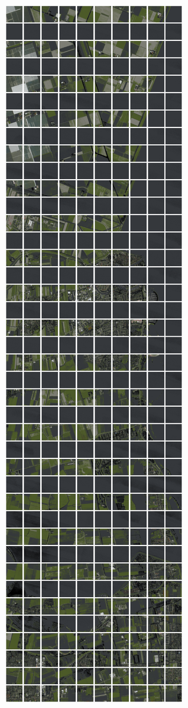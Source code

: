 <html>
<div>
<img src="https://github.com/HakkaTjakka/NL_TILE_MAP/blob/main/18/624/-1062/r.6240.-10620.png" height="44" width="44">
<img src="https://github.com/HakkaTjakka/NL_TILE_MAP/blob/main/18/624/-1062/r.6241.-10620.png" height="44" width="44">
<img src="https://github.com/HakkaTjakka/NL_TILE_MAP/blob/main/18/624/-1062/r.6242.-10620.png" height="44" width="44">
<img src="https://github.com/HakkaTjakka/NL_TILE_MAP/blob/main/18/624/-1062/r.6243.-10620.png" height="44" width="44">
<img src="https://github.com/HakkaTjakka/NL_TILE_MAP/blob/main/18/624/-1062/r.6244.-10620.png" height="44" width="44">
<img src="https://github.com/HakkaTjakka/NL_TILE_MAP/blob/main/18/624/-1062/r.6245.-10620.png" height="44" width="44">
<img src="https://github.com/HakkaTjakka/NL_TILE_MAP/blob/main/18/624/-1062/r.6246.-10620.png" height="44" width="44">
<img src="https://github.com/HakkaTjakka/NL_TILE_MAP/blob/main/18/624/-1062/r.6247.-10620.png" height="44" width="44">
<img src="https://github.com/HakkaTjakka/NL_TILE_MAP/blob/main/18/624/-1062/r.6248.-10620.png" height="44" width="44">
<img src="https://github.com/HakkaTjakka/NL_TILE_MAP/blob/main/18/624/-1062/r.6249.-10620.png" height="44" width="44">
<img src="https://github.com/HakkaTjakka/NL_TILE_MAP/blob/main/18/625/-1062/r.6250.-10620.png" height="44" width="44">
<img src="https://github.com/HakkaTjakka/NL_TILE_MAP/blob/main/18/625/-1062/r.6251.-10620.png" height="44" width="44">
<img src="https://github.com/HakkaTjakka/NL_TILE_MAP/blob/main/18/625/-1062/r.6252.-10620.png" height="44" width="44">
<img src="https://github.com/HakkaTjakka/NL_TILE_MAP/blob/main/18/625/-1062/r.6253.-10620.png" height="44" width="44">
<img src="https://github.com/HakkaTjakka/NL_TILE_MAP/blob/main/18/625/-1062/r.6254.-10620.png" height="44" width="44">
<img src="https://github.com/HakkaTjakka/NL_TILE_MAP/blob/main/18/625/-1062/r.6255.-10620.png" height="44" width="44">
<img src="https://github.com/HakkaTjakka/NL_TILE_MAP/blob/main/18/625/-1062/r.6256.-10620.png" height="44" width="44">
<img src="https://github.com/HakkaTjakka/NL_TILE_MAP/blob/main/18/625/-1062/r.6257.-10620.png" height="44" width="44">
<img src="https://github.com/HakkaTjakka/NL_TILE_MAP/blob/main/18/625/-1062/r.6258.-10620.png" height="44" width="44">
<img src="https://github.com/HakkaTjakka/NL_TILE_MAP/blob/main/18/625/-1062/r.6259.-10620.png" height="44" width="44">
<br>
<img src="https://github.com/HakkaTjakka/NL_TILE_MAP/blob/main/18/624/-1062/r.6240.-10619.png" height="44" width="44">
<img src="https://github.com/HakkaTjakka/NL_TILE_MAP/blob/main/18/624/-1062/r.6241.-10619.png" height="44" width="44">
<img src="https://github.com/HakkaTjakka/NL_TILE_MAP/blob/main/18/624/-1062/r.6242.-10619.png" height="44" width="44">
<img src="https://github.com/HakkaTjakka/NL_TILE_MAP/blob/main/18/624/-1062/r.6243.-10619.png" height="44" width="44">
<img src="https://github.com/HakkaTjakka/NL_TILE_MAP/blob/main/18/624/-1062/r.6244.-10619.png" height="44" width="44">
<img src="https://github.com/HakkaTjakka/NL_TILE_MAP/blob/main/18/624/-1062/r.6245.-10619.png" height="44" width="44">
<img src="https://github.com/HakkaTjakka/NL_TILE_MAP/blob/main/18/624/-1062/r.6246.-10619.png" height="44" width="44">
<img src="https://github.com/HakkaTjakka/NL_TILE_MAP/blob/main/18/624/-1062/r.6247.-10619.png" height="44" width="44">
<img src="https://github.com/HakkaTjakka/NL_TILE_MAP/blob/main/18/624/-1062/r.6248.-10619.png" height="44" width="44">
<img src="https://github.com/HakkaTjakka/NL_TILE_MAP/blob/main/18/624/-1062/r.6249.-10619.png" height="44" width="44">
<img src="https://github.com/HakkaTjakka/NL_TILE_MAP/blob/main/18/625/-1062/r.6250.-10619.png" height="44" width="44">
<img src="https://github.com/HakkaTjakka/NL_TILE_MAP/blob/main/18/625/-1062/r.6251.-10619.png" height="44" width="44">
<img src="https://github.com/HakkaTjakka/NL_TILE_MAP/blob/main/18/625/-1062/r.6252.-10619.png" height="44" width="44">
<img src="https://github.com/HakkaTjakka/NL_TILE_MAP/blob/main/18/625/-1062/r.6253.-10619.png" height="44" width="44">
<img src="https://github.com/HakkaTjakka/NL_TILE_MAP/blob/main/18/625/-1062/r.6254.-10619.png" height="44" width="44">
<img src="https://github.com/HakkaTjakka/NL_TILE_MAP/blob/main/18/625/-1062/r.6255.-10619.png" height="44" width="44">
<img src="https://github.com/HakkaTjakka/NL_TILE_MAP/blob/main/18/625/-1062/r.6256.-10619.png" height="44" width="44">
<img src="https://github.com/HakkaTjakka/NL_TILE_MAP/blob/main/18/625/-1062/r.6257.-10619.png" height="44" width="44">
<img src="https://github.com/HakkaTjakka/NL_TILE_MAP/blob/main/18/625/-1062/r.6258.-10619.png" height="44" width="44">
<img src="https://github.com/HakkaTjakka/NL_TILE_MAP/blob/main/18/625/-1062/r.6259.-10619.png" height="44" width="44">
<br>
<img src="https://github.com/HakkaTjakka/NL_TILE_MAP/blob/main/18/624/-1062/r.6240.-10618.png" height="44" width="44">
<img src="https://github.com/HakkaTjakka/NL_TILE_MAP/blob/main/18/624/-1062/r.6241.-10618.png" height="44" width="44">
<img src="https://github.com/HakkaTjakka/NL_TILE_MAP/blob/main/18/624/-1062/r.6242.-10618.png" height="44" width="44">
<img src="https://github.com/HakkaTjakka/NL_TILE_MAP/blob/main/18/624/-1062/r.6243.-10618.png" height="44" width="44">
<img src="https://github.com/HakkaTjakka/NL_TILE_MAP/blob/main/18/624/-1062/r.6244.-10618.png" height="44" width="44">
<img src="https://github.com/HakkaTjakka/NL_TILE_MAP/blob/main/18/624/-1062/r.6245.-10618.png" height="44" width="44">
<img src="https://github.com/HakkaTjakka/NL_TILE_MAP/blob/main/18/624/-1062/r.6246.-10618.png" height="44" width="44">
<img src="https://github.com/HakkaTjakka/NL_TILE_MAP/blob/main/18/624/-1062/r.6247.-10618.png" height="44" width="44">
<img src="https://github.com/HakkaTjakka/NL_TILE_MAP/blob/main/18/624/-1062/r.6248.-10618.png" height="44" width="44">
<img src="https://github.com/HakkaTjakka/NL_TILE_MAP/blob/main/18/624/-1062/r.6249.-10618.png" height="44" width="44">
<img src="https://github.com/HakkaTjakka/NL_TILE_MAP/blob/main/18/625/-1062/r.6250.-10618.png" height="44" width="44">
<img src="https://github.com/HakkaTjakka/NL_TILE_MAP/blob/main/18/625/-1062/r.6251.-10618.png" height="44" width="44">
<img src="https://github.com/HakkaTjakka/NL_TILE_MAP/blob/main/18/625/-1062/r.6252.-10618.png" height="44" width="44">
<img src="https://github.com/HakkaTjakka/NL_TILE_MAP/blob/main/18/625/-1062/r.6253.-10618.png" height="44" width="44">
<img src="https://github.com/HakkaTjakka/NL_TILE_MAP/blob/main/18/625/-1062/r.6254.-10618.png" height="44" width="44">
<img src="https://github.com/HakkaTjakka/NL_TILE_MAP/blob/main/18/625/-1062/r.6255.-10618.png" height="44" width="44">
<img src="https://github.com/HakkaTjakka/NL_TILE_MAP/blob/main/18/625/-1062/r.6256.-10618.png" height="44" width="44">
<img src="https://github.com/HakkaTjakka/NL_TILE_MAP/blob/main/18/625/-1062/r.6257.-10618.png" height="44" width="44">
<img src="https://github.com/HakkaTjakka/NL_TILE_MAP/blob/main/18/625/-1062/r.6258.-10618.png" height="44" width="44">
<img src="https://github.com/HakkaTjakka/NL_TILE_MAP/blob/main/18/625/-1062/r.6259.-10618.png" height="44" width="44">
<br>
<img src="https://github.com/HakkaTjakka/NL_TILE_MAP/blob/main/18/624/-1062/r.6240.-10617.png" height="44" width="44">
<img src="https://github.com/HakkaTjakka/NL_TILE_MAP/blob/main/18/624/-1062/r.6241.-10617.png" height="44" width="44">
<img src="https://github.com/HakkaTjakka/NL_TILE_MAP/blob/main/18/624/-1062/r.6242.-10617.png" height="44" width="44">
<img src="https://github.com/HakkaTjakka/NL_TILE_MAP/blob/main/18/624/-1062/r.6243.-10617.png" height="44" width="44">
<img src="https://github.com/HakkaTjakka/NL_TILE_MAP/blob/main/18/624/-1062/r.6244.-10617.png" height="44" width="44">
<img src="https://github.com/HakkaTjakka/NL_TILE_MAP/blob/main/18/624/-1062/r.6245.-10617.png" height="44" width="44">
<img src="https://github.com/HakkaTjakka/NL_TILE_MAP/blob/main/18/624/-1062/r.6246.-10617.png" height="44" width="44">
<img src="https://github.com/HakkaTjakka/NL_TILE_MAP/blob/main/18/624/-1062/r.6247.-10617.png" height="44" width="44">
<img src="https://github.com/HakkaTjakka/NL_TILE_MAP/blob/main/18/624/-1062/r.6248.-10617.png" height="44" width="44">
<img src="https://github.com/HakkaTjakka/NL_TILE_MAP/blob/main/18/624/-1062/r.6249.-10617.png" height="44" width="44">
<img src="https://github.com/HakkaTjakka/NL_TILE_MAP/blob/main/18/625/-1062/r.6250.-10617.png" height="44" width="44">
<img src="https://github.com/HakkaTjakka/NL_TILE_MAP/blob/main/18/625/-1062/r.6251.-10617.png" height="44" width="44">
<img src="https://github.com/HakkaTjakka/NL_TILE_MAP/blob/main/18/625/-1062/r.6252.-10617.png" height="44" width="44">
<img src="https://github.com/HakkaTjakka/NL_TILE_MAP/blob/main/18/625/-1062/r.6253.-10617.png" height="44" width="44">
<img src="https://github.com/HakkaTjakka/NL_TILE_MAP/blob/main/18/625/-1062/r.6254.-10617.png" height="44" width="44">
<img src="https://github.com/HakkaTjakka/NL_TILE_MAP/blob/main/18/625/-1062/r.6255.-10617.png" height="44" width="44">
<img src="https://github.com/HakkaTjakka/NL_TILE_MAP/blob/main/18/625/-1062/r.6256.-10617.png" height="44" width="44">
<img src="https://github.com/HakkaTjakka/NL_TILE_MAP/blob/main/18/625/-1062/r.6257.-10617.png" height="44" width="44">
<img src="https://github.com/HakkaTjakka/NL_TILE_MAP/blob/main/18/625/-1062/r.6258.-10617.png" height="44" width="44">
<img src="https://github.com/HakkaTjakka/NL_TILE_MAP/blob/main/18/625/-1062/r.6259.-10617.png" height="44" width="44">
<br>
<img src="https://github.com/HakkaTjakka/NL_TILE_MAP/blob/main/18/624/-1062/r.6240.-10616.png" height="44" width="44">
<img src="https://github.com/HakkaTjakka/NL_TILE_MAP/blob/main/18/624/-1062/r.6241.-10616.png" height="44" width="44">
<img src="https://github.com/HakkaTjakka/NL_TILE_MAP/blob/main/18/624/-1062/r.6242.-10616.png" height="44" width="44">
<img src="https://github.com/HakkaTjakka/NL_TILE_MAP/blob/main/18/624/-1062/r.6243.-10616.png" height="44" width="44">
<img src="https://github.com/HakkaTjakka/NL_TILE_MAP/blob/main/18/624/-1062/r.6244.-10616.png" height="44" width="44">
<img src="https://github.com/HakkaTjakka/NL_TILE_MAP/blob/main/18/624/-1062/r.6245.-10616.png" height="44" width="44">
<img src="https://github.com/HakkaTjakka/NL_TILE_MAP/blob/main/18/624/-1062/r.6246.-10616.png" height="44" width="44">
<img src="https://github.com/HakkaTjakka/NL_TILE_MAP/blob/main/18/624/-1062/r.6247.-10616.png" height="44" width="44">
<img src="https://github.com/HakkaTjakka/NL_TILE_MAP/blob/main/18/624/-1062/r.6248.-10616.png" height="44" width="44">
<img src="https://github.com/HakkaTjakka/NL_TILE_MAP/blob/main/18/624/-1062/r.6249.-10616.png" height="44" width="44">
<img src="https://github.com/HakkaTjakka/NL_TILE_MAP/blob/main/18/625/-1062/r.6250.-10616.png" height="44" width="44">
<img src="https://github.com/HakkaTjakka/NL_TILE_MAP/blob/main/18/625/-1062/r.6251.-10616.png" height="44" width="44">
<img src="https://github.com/HakkaTjakka/NL_TILE_MAP/blob/main/18/625/-1062/r.6252.-10616.png" height="44" width="44">
<img src="https://github.com/HakkaTjakka/NL_TILE_MAP/blob/main/18/625/-1062/r.6253.-10616.png" height="44" width="44">
<img src="https://github.com/HakkaTjakka/NL_TILE_MAP/blob/main/18/625/-1062/r.6254.-10616.png" height="44" width="44">
<img src="https://github.com/HakkaTjakka/NL_TILE_MAP/blob/main/18/625/-1062/r.6255.-10616.png" height="44" width="44">
<img src="https://github.com/HakkaTjakka/NL_TILE_MAP/blob/main/18/625/-1062/r.6256.-10616.png" height="44" width="44">
<img src="https://github.com/HakkaTjakka/NL_TILE_MAP/blob/main/18/625/-1062/r.6257.-10616.png" height="44" width="44">
<img src="https://github.com/HakkaTjakka/NL_TILE_MAP/blob/main/18/625/-1062/r.6258.-10616.png" height="44" width="44">
<img src="https://github.com/HakkaTjakka/NL_TILE_MAP/blob/main/18/625/-1062/r.6259.-10616.png" height="44" width="44">
<br>
<img src="https://github.com/HakkaTjakka/NL_TILE_MAP/blob/main/18/624/-1062/r.6240.-10615.png" height="44" width="44">
<img src="https://github.com/HakkaTjakka/NL_TILE_MAP/blob/main/18/624/-1062/r.6241.-10615.png" height="44" width="44">
<img src="https://github.com/HakkaTjakka/NL_TILE_MAP/blob/main/18/624/-1062/r.6242.-10615.png" height="44" width="44">
<img src="https://github.com/HakkaTjakka/NL_TILE_MAP/blob/main/18/624/-1062/r.6243.-10615.png" height="44" width="44">
<img src="https://github.com/HakkaTjakka/NL_TILE_MAP/blob/main/18/624/-1062/r.6244.-10615.png" height="44" width="44">
<img src="https://github.com/HakkaTjakka/NL_TILE_MAP/blob/main/18/624/-1062/r.6245.-10615.png" height="44" width="44">
<img src="https://github.com/HakkaTjakka/NL_TILE_MAP/blob/main/18/624/-1062/r.6246.-10615.png" height="44" width="44">
<img src="https://github.com/HakkaTjakka/NL_TILE_MAP/blob/main/18/624/-1062/r.6247.-10615.png" height="44" width="44">
<img src="https://github.com/HakkaTjakka/NL_TILE_MAP/blob/main/18/624/-1062/r.6248.-10615.png" height="44" width="44">
<img src="https://github.com/HakkaTjakka/NL_TILE_MAP/blob/main/18/624/-1062/r.6249.-10615.png" height="44" width="44">
<img src="https://github.com/HakkaTjakka/NL_TILE_MAP/blob/main/18/625/-1062/r.6250.-10615.png" height="44" width="44">
<img src="https://github.com/HakkaTjakka/NL_TILE_MAP/blob/main/18/625/-1062/r.6251.-10615.png" height="44" width="44">
<img src="https://github.com/HakkaTjakka/NL_TILE_MAP/blob/main/18/625/-1062/r.6252.-10615.png" height="44" width="44">
<img src="https://github.com/HakkaTjakka/NL_TILE_MAP/blob/main/18/625/-1062/r.6253.-10615.png" height="44" width="44">
<img src="https://github.com/HakkaTjakka/NL_TILE_MAP/blob/main/18/625/-1062/r.6254.-10615.png" height="44" width="44">
<img src="https://github.com/HakkaTjakka/NL_TILE_MAP/blob/main/18/625/-1062/r.6255.-10615.png" height="44" width="44">
<img src="https://github.com/HakkaTjakka/NL_TILE_MAP/blob/main/18/625/-1062/r.6256.-10615.png" height="44" width="44">
<img src="https://github.com/HakkaTjakka/NL_TILE_MAP/blob/main/18/625/-1062/r.6257.-10615.png" height="44" width="44">
<img src="https://github.com/HakkaTjakka/NL_TILE_MAP/blob/main/18/625/-1062/r.6258.-10615.png" height="44" width="44">
<img src="https://github.com/HakkaTjakka/NL_TILE_MAP/blob/main/18/625/-1062/r.6259.-10615.png" height="44" width="44">
<br>
<img src="https://github.com/HakkaTjakka/NL_TILE_MAP/blob/main/18/624/-1062/r.6240.-10614.png" height="44" width="44">
<img src="https://github.com/HakkaTjakka/NL_TILE_MAP/blob/main/18/624/-1062/r.6241.-10614.png" height="44" width="44">
<img src="https://github.com/HakkaTjakka/NL_TILE_MAP/blob/main/18/624/-1062/r.6242.-10614.png" height="44" width="44">
<img src="https://github.com/HakkaTjakka/NL_TILE_MAP/blob/main/18/624/-1062/r.6243.-10614.png" height="44" width="44">
<img src="https://github.com/HakkaTjakka/NL_TILE_MAP/blob/main/18/624/-1062/r.6244.-10614.png" height="44" width="44">
<img src="https://github.com/HakkaTjakka/NL_TILE_MAP/blob/main/18/624/-1062/r.6245.-10614.png" height="44" width="44">
<img src="https://github.com/HakkaTjakka/NL_TILE_MAP/blob/main/18/624/-1062/r.6246.-10614.png" height="44" width="44">
<img src="https://github.com/HakkaTjakka/NL_TILE_MAP/blob/main/18/624/-1062/r.6247.-10614.png" height="44" width="44">
<img src="https://github.com/HakkaTjakka/NL_TILE_MAP/blob/main/18/624/-1062/r.6248.-10614.png" height="44" width="44">
<img src="https://github.com/HakkaTjakka/NL_TILE_MAP/blob/main/18/624/-1062/r.6249.-10614.png" height="44" width="44">
<img src="https://github.com/HakkaTjakka/NL_TILE_MAP/blob/main/18/625/-1062/r.6250.-10614.png" height="44" width="44">
<img src="https://github.com/HakkaTjakka/NL_TILE_MAP/blob/main/18/625/-1062/r.6251.-10614.png" height="44" width="44">
<img src="https://github.com/HakkaTjakka/NL_TILE_MAP/blob/main/18/625/-1062/r.6252.-10614.png" height="44" width="44">
<img src="https://github.com/HakkaTjakka/NL_TILE_MAP/blob/main/18/625/-1062/r.6253.-10614.png" height="44" width="44">
<img src="https://github.com/HakkaTjakka/NL_TILE_MAP/blob/main/18/625/-1062/r.6254.-10614.png" height="44" width="44">
<img src="https://github.com/HakkaTjakka/NL_TILE_MAP/blob/main/18/625/-1062/r.6255.-10614.png" height="44" width="44">
<img src="https://github.com/HakkaTjakka/NL_TILE_MAP/blob/main/18/625/-1062/r.6256.-10614.png" height="44" width="44">
<img src="https://github.com/HakkaTjakka/NL_TILE_MAP/blob/main/18/625/-1062/r.6257.-10614.png" height="44" width="44">
<img src="https://github.com/HakkaTjakka/NL_TILE_MAP/blob/main/18/625/-1062/r.6258.-10614.png" height="44" width="44">
<img src="https://github.com/HakkaTjakka/NL_TILE_MAP/blob/main/18/625/-1062/r.6259.-10614.png" height="44" width="44">
<br>
<img src="https://github.com/HakkaTjakka/NL_TILE_MAP/blob/main/18/624/-1062/r.6240.-10613.png" height="44" width="44">
<img src="https://github.com/HakkaTjakka/NL_TILE_MAP/blob/main/18/624/-1062/r.6241.-10613.png" height="44" width="44">
<img src="https://github.com/HakkaTjakka/NL_TILE_MAP/blob/main/18/624/-1062/r.6242.-10613.png" height="44" width="44">
<img src="https://github.com/HakkaTjakka/NL_TILE_MAP/blob/main/18/624/-1062/r.6243.-10613.png" height="44" width="44">
<img src="https://github.com/HakkaTjakka/NL_TILE_MAP/blob/main/18/624/-1062/r.6244.-10613.png" height="44" width="44">
<img src="https://github.com/HakkaTjakka/NL_TILE_MAP/blob/main/18/624/-1062/r.6245.-10613.png" height="44" width="44">
<img src="https://github.com/HakkaTjakka/NL_TILE_MAP/blob/main/18/624/-1062/r.6246.-10613.png" height="44" width="44">
<img src="https://github.com/HakkaTjakka/NL_TILE_MAP/blob/main/18/624/-1062/r.6247.-10613.png" height="44" width="44">
<img src="https://github.com/HakkaTjakka/NL_TILE_MAP/blob/main/18/624/-1062/r.6248.-10613.png" height="44" width="44">
<img src="https://github.com/HakkaTjakka/NL_TILE_MAP/blob/main/18/624/-1062/r.6249.-10613.png" height="44" width="44">
<img src="https://github.com/HakkaTjakka/NL_TILE_MAP/blob/main/18/625/-1062/r.6250.-10613.png" height="44" width="44">
<img src="https://github.com/HakkaTjakka/NL_TILE_MAP/blob/main/18/625/-1062/r.6251.-10613.png" height="44" width="44">
<img src="https://github.com/HakkaTjakka/NL_TILE_MAP/blob/main/18/625/-1062/r.6252.-10613.png" height="44" width="44">
<img src="https://github.com/HakkaTjakka/NL_TILE_MAP/blob/main/18/625/-1062/r.6253.-10613.png" height="44" width="44">
<img src="https://github.com/HakkaTjakka/NL_TILE_MAP/blob/main/18/625/-1062/r.6254.-10613.png" height="44" width="44">
<img src="https://github.com/HakkaTjakka/NL_TILE_MAP/blob/main/18/625/-1062/r.6255.-10613.png" height="44" width="44">
<img src="https://github.com/HakkaTjakka/NL_TILE_MAP/blob/main/18/625/-1062/r.6256.-10613.png" height="44" width="44">
<img src="https://github.com/HakkaTjakka/NL_TILE_MAP/blob/main/18/625/-1062/r.6257.-10613.png" height="44" width="44">
<img src="https://github.com/HakkaTjakka/NL_TILE_MAP/blob/main/18/625/-1062/r.6258.-10613.png" height="44" width="44">
<img src="https://github.com/HakkaTjakka/NL_TILE_MAP/blob/main/18/625/-1062/r.6259.-10613.png" height="44" width="44">
<br>
<img src="https://github.com/HakkaTjakka/NL_TILE_MAP/blob/main/18/624/-1062/r.6240.-10612.png" height="44" width="44">
<img src="https://github.com/HakkaTjakka/NL_TILE_MAP/blob/main/18/624/-1062/r.6241.-10612.png" height="44" width="44">
<img src="https://github.com/HakkaTjakka/NL_TILE_MAP/blob/main/18/624/-1062/r.6242.-10612.png" height="44" width="44">
<img src="https://github.com/HakkaTjakka/NL_TILE_MAP/blob/main/18/624/-1062/r.6243.-10612.png" height="44" width="44">
<img src="https://github.com/HakkaTjakka/NL_TILE_MAP/blob/main/18/624/-1062/r.6244.-10612.png" height="44" width="44">
<img src="https://github.com/HakkaTjakka/NL_TILE_MAP/blob/main/18/624/-1062/r.6245.-10612.png" height="44" width="44">
<img src="https://github.com/HakkaTjakka/NL_TILE_MAP/blob/main/18/624/-1062/r.6246.-10612.png" height="44" width="44">
<img src="https://github.com/HakkaTjakka/NL_TILE_MAP/blob/main/18/624/-1062/r.6247.-10612.png" height="44" width="44">
<img src="https://github.com/HakkaTjakka/NL_TILE_MAP/blob/main/18/624/-1062/r.6248.-10612.png" height="44" width="44">
<img src="https://github.com/HakkaTjakka/NL_TILE_MAP/blob/main/18/624/-1062/r.6249.-10612.png" height="44" width="44">
<img src="https://github.com/HakkaTjakka/NL_TILE_MAP/blob/main/18/625/-1062/r.6250.-10612.png" height="44" width="44">
<img src="https://github.com/HakkaTjakka/NL_TILE_MAP/blob/main/18/625/-1062/r.6251.-10612.png" height="44" width="44">
<img src="https://github.com/HakkaTjakka/NL_TILE_MAP/blob/main/18/625/-1062/r.6252.-10612.png" height="44" width="44">
<img src="https://github.com/HakkaTjakka/NL_TILE_MAP/blob/main/18/625/-1062/r.6253.-10612.png" height="44" width="44">
<img src="https://github.com/HakkaTjakka/NL_TILE_MAP/blob/main/18/625/-1062/r.6254.-10612.png" height="44" width="44">
<img src="https://github.com/HakkaTjakka/NL_TILE_MAP/blob/main/18/625/-1062/r.6255.-10612.png" height="44" width="44">
<img src="https://github.com/HakkaTjakka/NL_TILE_MAP/blob/main/18/625/-1062/r.6256.-10612.png" height="44" width="44">
<img src="https://github.com/HakkaTjakka/NL_TILE_MAP/blob/main/18/625/-1062/r.6257.-10612.png" height="44" width="44">
<img src="https://github.com/HakkaTjakka/NL_TILE_MAP/blob/main/18/625/-1062/r.6258.-10612.png" height="44" width="44">
<img src="https://github.com/HakkaTjakka/NL_TILE_MAP/blob/main/18/625/-1062/r.6259.-10612.png" height="44" width="44">
<br>
<img src="https://github.com/HakkaTjakka/NL_TILE_MAP/blob/main/18/624/-1062/r.6240.-10611.png" height="44" width="44">
<img src="https://github.com/HakkaTjakka/NL_TILE_MAP/blob/main/18/624/-1062/r.6241.-10611.png" height="44" width="44">
<img src="https://github.com/HakkaTjakka/NL_TILE_MAP/blob/main/18/624/-1062/r.6242.-10611.png" height="44" width="44">
<img src="https://github.com/HakkaTjakka/NL_TILE_MAP/blob/main/18/624/-1062/r.6243.-10611.png" height="44" width="44">
<img src="https://github.com/HakkaTjakka/NL_TILE_MAP/blob/main/18/624/-1062/r.6244.-10611.png" height="44" width="44">
<img src="https://github.com/HakkaTjakka/NL_TILE_MAP/blob/main/18/624/-1062/r.6245.-10611.png" height="44" width="44">
<img src="https://github.com/HakkaTjakka/NL_TILE_MAP/blob/main/18/624/-1062/r.6246.-10611.png" height="44" width="44">
<img src="https://github.com/HakkaTjakka/NL_TILE_MAP/blob/main/18/624/-1062/r.6247.-10611.png" height="44" width="44">
<img src="https://github.com/HakkaTjakka/NL_TILE_MAP/blob/main/18/624/-1062/r.6248.-10611.png" height="44" width="44">
<img src="https://github.com/HakkaTjakka/NL_TILE_MAP/blob/main/18/624/-1062/r.6249.-10611.png" height="44" width="44">
<img src="https://github.com/HakkaTjakka/NL_TILE_MAP/blob/main/18/625/-1062/r.6250.-10611.png" height="44" width="44">
<img src="https://github.com/HakkaTjakka/NL_TILE_MAP/blob/main/18/625/-1062/r.6251.-10611.png" height="44" width="44">
<img src="https://github.com/HakkaTjakka/NL_TILE_MAP/blob/main/18/625/-1062/r.6252.-10611.png" height="44" width="44">
<img src="https://github.com/HakkaTjakka/NL_TILE_MAP/blob/main/18/625/-1062/r.6253.-10611.png" height="44" width="44">
<img src="https://github.com/HakkaTjakka/NL_TILE_MAP/blob/main/18/625/-1062/r.6254.-10611.png" height="44" width="44">
<img src="https://github.com/HakkaTjakka/NL_TILE_MAP/blob/main/18/625/-1062/r.6255.-10611.png" height="44" width="44">
<img src="https://github.com/HakkaTjakka/NL_TILE_MAP/blob/main/18/625/-1062/r.6256.-10611.png" height="44" width="44">
<img src="https://github.com/HakkaTjakka/NL_TILE_MAP/blob/main/18/625/-1062/r.6257.-10611.png" height="44" width="44">
<img src="https://github.com/HakkaTjakka/NL_TILE_MAP/blob/main/18/625/-1062/r.6258.-10611.png" height="44" width="44">
<img src="https://github.com/HakkaTjakka/NL_TILE_MAP/blob/main/18/625/-1062/r.6259.-10611.png" height="44" width="44">
<br>
<img src="https://github.com/HakkaTjakka/NL_TILE_MAP/blob/main/18/624/-1061/r.6240.-10610.png" height="44" width="44">
<img src="https://github.com/HakkaTjakka/NL_TILE_MAP/blob/main/18/624/-1061/r.6241.-10610.png" height="44" width="44">
<img src="https://github.com/HakkaTjakka/NL_TILE_MAP/blob/main/18/624/-1061/r.6242.-10610.png" height="44" width="44">
<img src="https://github.com/HakkaTjakka/NL_TILE_MAP/blob/main/18/624/-1061/r.6243.-10610.png" height="44" width="44">
<img src="https://github.com/HakkaTjakka/NL_TILE_MAP/blob/main/18/624/-1061/r.6244.-10610.png" height="44" width="44">
<img src="https://github.com/HakkaTjakka/NL_TILE_MAP/blob/main/18/624/-1061/r.6245.-10610.png" height="44" width="44">
<img src="https://github.com/HakkaTjakka/NL_TILE_MAP/blob/main/18/624/-1061/r.6246.-10610.png" height="44" width="44">
<img src="https://github.com/HakkaTjakka/NL_TILE_MAP/blob/main/18/624/-1061/r.6247.-10610.png" height="44" width="44">
<img src="https://github.com/HakkaTjakka/NL_TILE_MAP/blob/main/18/624/-1061/r.6248.-10610.png" height="44" width="44">
<img src="https://github.com/HakkaTjakka/NL_TILE_MAP/blob/main/18/624/-1061/r.6249.-10610.png" height="44" width="44">
<img src="https://github.com/HakkaTjakka/NL_TILE_MAP/blob/main/18/625/-1061/r.6250.-10610.png" height="44" width="44">
<img src="https://github.com/HakkaTjakka/NL_TILE_MAP/blob/main/18/625/-1061/r.6251.-10610.png" height="44" width="44">
<img src="https://github.com/HakkaTjakka/NL_TILE_MAP/blob/main/18/625/-1061/r.6252.-10610.png" height="44" width="44">
<img src="https://github.com/HakkaTjakka/NL_TILE_MAP/blob/main/18/625/-1061/r.6253.-10610.png" height="44" width="44">
<img src="https://github.com/HakkaTjakka/NL_TILE_MAP/blob/main/18/625/-1061/r.6254.-10610.png" height="44" width="44">
<img src="https://github.com/HakkaTjakka/NL_TILE_MAP/blob/main/18/625/-1061/r.6255.-10610.png" height="44" width="44">
<img src="https://github.com/HakkaTjakka/NL_TILE_MAP/blob/main/18/625/-1061/r.6256.-10610.png" height="44" width="44">
<img src="https://github.com/HakkaTjakka/NL_TILE_MAP/blob/main/18/625/-1061/r.6257.-10610.png" height="44" width="44">
<img src="https://github.com/HakkaTjakka/NL_TILE_MAP/blob/main/18/625/-1061/r.6258.-10610.png" height="44" width="44">
<img src="https://github.com/HakkaTjakka/NL_TILE_MAP/blob/main/18/625/-1061/r.6259.-10610.png" height="44" width="44">
<br>
<img src="https://github.com/HakkaTjakka/NL_TILE_MAP/blob/main/18/624/-1061/r.6240.-10609.png" height="44" width="44">
<img src="https://github.com/HakkaTjakka/NL_TILE_MAP/blob/main/18/624/-1061/r.6241.-10609.png" height="44" width="44">
<img src="https://github.com/HakkaTjakka/NL_TILE_MAP/blob/main/18/624/-1061/r.6242.-10609.png" height="44" width="44">
<img src="https://github.com/HakkaTjakka/NL_TILE_MAP/blob/main/18/624/-1061/r.6243.-10609.png" height="44" width="44">
<img src="https://github.com/HakkaTjakka/NL_TILE_MAP/blob/main/18/624/-1061/r.6244.-10609.png" height="44" width="44">
<img src="https://github.com/HakkaTjakka/NL_TILE_MAP/blob/main/18/624/-1061/r.6245.-10609.png" height="44" width="44">
<img src="https://github.com/HakkaTjakka/NL_TILE_MAP/blob/main/18/624/-1061/r.6246.-10609.png" height="44" width="44">
<img src="https://github.com/HakkaTjakka/NL_TILE_MAP/blob/main/18/624/-1061/r.6247.-10609.png" height="44" width="44">
<img src="https://github.com/HakkaTjakka/NL_TILE_MAP/blob/main/18/624/-1061/r.6248.-10609.png" height="44" width="44">
<img src="https://github.com/HakkaTjakka/NL_TILE_MAP/blob/main/18/624/-1061/r.6249.-10609.png" height="44" width="44">
<img src="https://github.com/HakkaTjakka/NL_TILE_MAP/blob/main/18/625/-1061/r.6250.-10609.png" height="44" width="44">
<img src="https://github.com/HakkaTjakka/NL_TILE_MAP/blob/main/18/625/-1061/r.6251.-10609.png" height="44" width="44">
<img src="https://github.com/HakkaTjakka/NL_TILE_MAP/blob/main/18/625/-1061/r.6252.-10609.png" height="44" width="44">
<img src="https://github.com/HakkaTjakka/NL_TILE_MAP/blob/main/18/625/-1061/r.6253.-10609.png" height="44" width="44">
<img src="https://github.com/HakkaTjakka/NL_TILE_MAP/blob/main/18/625/-1061/r.6254.-10609.png" height="44" width="44">
<img src="https://github.com/HakkaTjakka/NL_TILE_MAP/blob/main/18/625/-1061/r.6255.-10609.png" height="44" width="44">
<img src="https://github.com/HakkaTjakka/NL_TILE_MAP/blob/main/18/625/-1061/r.6256.-10609.png" height="44" width="44">
<img src="https://github.com/HakkaTjakka/NL_TILE_MAP/blob/main/18/625/-1061/r.6257.-10609.png" height="44" width="44">
<img src="https://github.com/HakkaTjakka/NL_TILE_MAP/blob/main/18/625/-1061/r.6258.-10609.png" height="44" width="44">
<img src="https://github.com/HakkaTjakka/NL_TILE_MAP/blob/main/18/625/-1061/r.6259.-10609.png" height="44" width="44">
<br>
<img src="https://github.com/HakkaTjakka/NL_TILE_MAP/blob/main/18/624/-1061/r.6240.-10608.png" height="44" width="44">
<img src="https://github.com/HakkaTjakka/NL_TILE_MAP/blob/main/18/624/-1061/r.6241.-10608.png" height="44" width="44">
<img src="https://github.com/HakkaTjakka/NL_TILE_MAP/blob/main/18/624/-1061/r.6242.-10608.png" height="44" width="44">
<img src="https://github.com/HakkaTjakka/NL_TILE_MAP/blob/main/18/624/-1061/r.6243.-10608.png" height="44" width="44">
<img src="https://github.com/HakkaTjakka/NL_TILE_MAP/blob/main/18/624/-1061/r.6244.-10608.png" height="44" width="44">
<img src="https://github.com/HakkaTjakka/NL_TILE_MAP/blob/main/18/624/-1061/r.6245.-10608.png" height="44" width="44">
<img src="https://github.com/HakkaTjakka/NL_TILE_MAP/blob/main/18/624/-1061/r.6246.-10608.png" height="44" width="44">
<img src="https://github.com/HakkaTjakka/NL_TILE_MAP/blob/main/18/624/-1061/r.6247.-10608.png" height="44" width="44">
<img src="https://github.com/HakkaTjakka/NL_TILE_MAP/blob/main/18/624/-1061/r.6248.-10608.png" height="44" width="44">
<img src="https://github.com/HakkaTjakka/NL_TILE_MAP/blob/main/18/624/-1061/r.6249.-10608.png" height="44" width="44">
<img src="https://github.com/HakkaTjakka/NL_TILE_MAP/blob/main/18/625/-1061/r.6250.-10608.png" height="44" width="44">
<img src="https://github.com/HakkaTjakka/NL_TILE_MAP/blob/main/18/625/-1061/r.6251.-10608.png" height="44" width="44">
<img src="https://github.com/HakkaTjakka/NL_TILE_MAP/blob/main/18/625/-1061/r.6252.-10608.png" height="44" width="44">
<img src="https://github.com/HakkaTjakka/NL_TILE_MAP/blob/main/18/625/-1061/r.6253.-10608.png" height="44" width="44">
<img src="https://github.com/HakkaTjakka/NL_TILE_MAP/blob/main/18/625/-1061/r.6254.-10608.png" height="44" width="44">
<img src="https://github.com/HakkaTjakka/NL_TILE_MAP/blob/main/18/625/-1061/r.6255.-10608.png" height="44" width="44">
<img src="https://github.com/HakkaTjakka/NL_TILE_MAP/blob/main/18/625/-1061/r.6256.-10608.png" height="44" width="44">
<img src="https://github.com/HakkaTjakka/NL_TILE_MAP/blob/main/18/625/-1061/r.6257.-10608.png" height="44" width="44">
<img src="https://github.com/HakkaTjakka/NL_TILE_MAP/blob/main/18/625/-1061/r.6258.-10608.png" height="44" width="44">
<img src="https://github.com/HakkaTjakka/NL_TILE_MAP/blob/main/18/625/-1061/r.6259.-10608.png" height="44" width="44">
<br>
<img src="https://github.com/HakkaTjakka/NL_TILE_MAP/blob/main/18/624/-1061/r.6240.-10607.png" height="44" width="44">
<img src="https://github.com/HakkaTjakka/NL_TILE_MAP/blob/main/18/624/-1061/r.6241.-10607.png" height="44" width="44">
<img src="https://github.com/HakkaTjakka/NL_TILE_MAP/blob/main/18/624/-1061/r.6242.-10607.png" height="44" width="44">
<img src="https://github.com/HakkaTjakka/NL_TILE_MAP/blob/main/18/624/-1061/r.6243.-10607.png" height="44" width="44">
<img src="https://github.com/HakkaTjakka/NL_TILE_MAP/blob/main/18/624/-1061/r.6244.-10607.png" height="44" width="44">
<img src="https://github.com/HakkaTjakka/NL_TILE_MAP/blob/main/18/624/-1061/r.6245.-10607.png" height="44" width="44">
<img src="https://github.com/HakkaTjakka/NL_TILE_MAP/blob/main/18/624/-1061/r.6246.-10607.png" height="44" width="44">
<img src="https://github.com/HakkaTjakka/NL_TILE_MAP/blob/main/18/624/-1061/r.6247.-10607.png" height="44" width="44">
<img src="https://github.com/HakkaTjakka/NL_TILE_MAP/blob/main/18/624/-1061/r.6248.-10607.png" height="44" width="44">
<img src="https://github.com/HakkaTjakka/NL_TILE_MAP/blob/main/18/624/-1061/r.6249.-10607.png" height="44" width="44">
<img src="https://github.com/HakkaTjakka/NL_TILE_MAP/blob/main/18/625/-1061/r.6250.-10607.png" height="44" width="44">
<img src="https://github.com/HakkaTjakka/NL_TILE_MAP/blob/main/18/625/-1061/r.6251.-10607.png" height="44" width="44">
<img src="https://github.com/HakkaTjakka/NL_TILE_MAP/blob/main/18/625/-1061/r.6252.-10607.png" height="44" width="44">
<img src="https://github.com/HakkaTjakka/NL_TILE_MAP/blob/main/18/625/-1061/r.6253.-10607.png" height="44" width="44">
<img src="https://github.com/HakkaTjakka/NL_TILE_MAP/blob/main/18/625/-1061/r.6254.-10607.png" height="44" width="44">
<img src="https://github.com/HakkaTjakka/NL_TILE_MAP/blob/main/18/625/-1061/r.6255.-10607.png" height="44" width="44">
<img src="https://github.com/HakkaTjakka/NL_TILE_MAP/blob/main/18/625/-1061/r.6256.-10607.png" height="44" width="44">
<img src="https://github.com/HakkaTjakka/NL_TILE_MAP/blob/main/18/625/-1061/r.6257.-10607.png" height="44" width="44">
<img src="https://github.com/HakkaTjakka/NL_TILE_MAP/blob/main/18/625/-1061/r.6258.-10607.png" height="44" width="44">
<img src="https://github.com/HakkaTjakka/NL_TILE_MAP/blob/main/18/625/-1061/r.6259.-10607.png" height="44" width="44">
<br>
<img src="https://github.com/HakkaTjakka/NL_TILE_MAP/blob/main/18/624/-1061/r.6240.-10606.png" height="44" width="44">
<img src="https://github.com/HakkaTjakka/NL_TILE_MAP/blob/main/18/624/-1061/r.6241.-10606.png" height="44" width="44">
<img src="https://github.com/HakkaTjakka/NL_TILE_MAP/blob/main/18/624/-1061/r.6242.-10606.png" height="44" width="44">
<img src="https://github.com/HakkaTjakka/NL_TILE_MAP/blob/main/18/624/-1061/r.6243.-10606.png" height="44" width="44">
<img src="https://github.com/HakkaTjakka/NL_TILE_MAP/blob/main/18/624/-1061/r.6244.-10606.png" height="44" width="44">
<img src="https://github.com/HakkaTjakka/NL_TILE_MAP/blob/main/18/624/-1061/r.6245.-10606.png" height="44" width="44">
<img src="https://github.com/HakkaTjakka/NL_TILE_MAP/blob/main/18/624/-1061/r.6246.-10606.png" height="44" width="44">
<img src="https://github.com/HakkaTjakka/NL_TILE_MAP/blob/main/18/624/-1061/r.6247.-10606.png" height="44" width="44">
<img src="https://github.com/HakkaTjakka/NL_TILE_MAP/blob/main/18/624/-1061/r.6248.-10606.png" height="44" width="44">
<img src="https://github.com/HakkaTjakka/NL_TILE_MAP/blob/main/18/624/-1061/r.6249.-10606.png" height="44" width="44">
<img src="https://github.com/HakkaTjakka/NL_TILE_MAP/blob/main/18/625/-1061/r.6250.-10606.png" height="44" width="44">
<img src="https://github.com/HakkaTjakka/NL_TILE_MAP/blob/main/18/625/-1061/r.6251.-10606.png" height="44" width="44">
<img src="https://github.com/HakkaTjakka/NL_TILE_MAP/blob/main/18/625/-1061/r.6252.-10606.png" height="44" width="44">
<img src="https://github.com/HakkaTjakka/NL_TILE_MAP/blob/main/18/625/-1061/r.6253.-10606.png" height="44" width="44">
<img src="https://github.com/HakkaTjakka/NL_TILE_MAP/blob/main/18/625/-1061/r.6254.-10606.png" height="44" width="44">
<img src="https://github.com/HakkaTjakka/NL_TILE_MAP/blob/main/18/625/-1061/r.6255.-10606.png" height="44" width="44">
<img src="https://github.com/HakkaTjakka/NL_TILE_MAP/blob/main/18/625/-1061/r.6256.-10606.png" height="44" width="44">
<img src="https://github.com/HakkaTjakka/NL_TILE_MAP/blob/main/18/625/-1061/r.6257.-10606.png" height="44" width="44">
<img src="https://github.com/HakkaTjakka/NL_TILE_MAP/blob/main/18/625/-1061/r.6258.-10606.png" height="44" width="44">
<img src="https://github.com/HakkaTjakka/NL_TILE_MAP/blob/main/18/625/-1061/r.6259.-10606.png" height="44" width="44">
<br>
<img src="https://github.com/HakkaTjakka/NL_TILE_MAP/blob/main/18/624/-1061/r.6240.-10605.png" height="44" width="44">
<img src="https://github.com/HakkaTjakka/NL_TILE_MAP/blob/main/18/624/-1061/r.6241.-10605.png" height="44" width="44">
<img src="https://github.com/HakkaTjakka/NL_TILE_MAP/blob/main/18/624/-1061/r.6242.-10605.png" height="44" width="44">
<img src="https://github.com/HakkaTjakka/NL_TILE_MAP/blob/main/18/624/-1061/r.6243.-10605.png" height="44" width="44">
<img src="https://github.com/HakkaTjakka/NL_TILE_MAP/blob/main/18/624/-1061/r.6244.-10605.png" height="44" width="44">
<img src="https://github.com/HakkaTjakka/NL_TILE_MAP/blob/main/18/624/-1061/r.6245.-10605.png" height="44" width="44">
<img src="https://github.com/HakkaTjakka/NL_TILE_MAP/blob/main/18/624/-1061/r.6246.-10605.png" height="44" width="44">
<img src="https://github.com/HakkaTjakka/NL_TILE_MAP/blob/main/18/624/-1061/r.6247.-10605.png" height="44" width="44">
<img src="https://github.com/HakkaTjakka/NL_TILE_MAP/blob/main/18/624/-1061/r.6248.-10605.png" height="44" width="44">
<img src="https://github.com/HakkaTjakka/NL_TILE_MAP/blob/main/18/624/-1061/r.6249.-10605.png" height="44" width="44">
<img src="https://github.com/HakkaTjakka/NL_TILE_MAP/blob/main/18/625/-1061/r.6250.-10605.png" height="44" width="44">
<img src="https://github.com/HakkaTjakka/NL_TILE_MAP/blob/main/18/625/-1061/r.6251.-10605.png" height="44" width="44">
<img src="https://github.com/HakkaTjakka/NL_TILE_MAP/blob/main/18/625/-1061/r.6252.-10605.png" height="44" width="44">
<img src="https://github.com/HakkaTjakka/NL_TILE_MAP/blob/main/18/625/-1061/r.6253.-10605.png" height="44" width="44">
<img src="https://github.com/HakkaTjakka/NL_TILE_MAP/blob/main/18/625/-1061/r.6254.-10605.png" height="44" width="44">
<img src="https://github.com/HakkaTjakka/NL_TILE_MAP/blob/main/18/625/-1061/r.6255.-10605.png" height="44" width="44">
<img src="https://github.com/HakkaTjakka/NL_TILE_MAP/blob/main/18/625/-1061/r.6256.-10605.png" height="44" width="44">
<img src="https://github.com/HakkaTjakka/NL_TILE_MAP/blob/main/18/625/-1061/r.6257.-10605.png" height="44" width="44">
<img src="https://github.com/HakkaTjakka/NL_TILE_MAP/blob/main/18/625/-1061/r.6258.-10605.png" height="44" width="44">
<img src="https://github.com/HakkaTjakka/NL_TILE_MAP/blob/main/18/625/-1061/r.6259.-10605.png" height="44" width="44">
<br>
<img src="https://github.com/HakkaTjakka/NL_TILE_MAP/blob/main/18/624/-1061/r.6240.-10604.png" height="44" width="44">
<img src="https://github.com/HakkaTjakka/NL_TILE_MAP/blob/main/18/624/-1061/r.6241.-10604.png" height="44" width="44">
<img src="https://github.com/HakkaTjakka/NL_TILE_MAP/blob/main/18/624/-1061/r.6242.-10604.png" height="44" width="44">
<img src="https://github.com/HakkaTjakka/NL_TILE_MAP/blob/main/18/624/-1061/r.6243.-10604.png" height="44" width="44">
<img src="https://github.com/HakkaTjakka/NL_TILE_MAP/blob/main/18/624/-1061/r.6244.-10604.png" height="44" width="44">
<img src="https://github.com/HakkaTjakka/NL_TILE_MAP/blob/main/18/624/-1061/r.6245.-10604.png" height="44" width="44">
<img src="https://github.com/HakkaTjakka/NL_TILE_MAP/blob/main/18/624/-1061/r.6246.-10604.png" height="44" width="44">
<img src="https://github.com/HakkaTjakka/NL_TILE_MAP/blob/main/18/624/-1061/r.6247.-10604.png" height="44" width="44">
<img src="https://github.com/HakkaTjakka/NL_TILE_MAP/blob/main/18/624/-1061/r.6248.-10604.png" height="44" width="44">
<img src="https://github.com/HakkaTjakka/NL_TILE_MAP/blob/main/18/624/-1061/r.6249.-10604.png" height="44" width="44">
<img src="https://github.com/HakkaTjakka/NL_TILE_MAP/blob/main/18/625/-1061/r.6250.-10604.png" height="44" width="44">
<img src="https://github.com/HakkaTjakka/NL_TILE_MAP/blob/main/18/625/-1061/r.6251.-10604.png" height="44" width="44">
<img src="https://github.com/HakkaTjakka/NL_TILE_MAP/blob/main/18/625/-1061/r.6252.-10604.png" height="44" width="44">
<img src="https://github.com/HakkaTjakka/NL_TILE_MAP/blob/main/18/625/-1061/r.6253.-10604.png" height="44" width="44">
<img src="https://github.com/HakkaTjakka/NL_TILE_MAP/blob/main/18/625/-1061/r.6254.-10604.png" height="44" width="44">
<img src="https://github.com/HakkaTjakka/NL_TILE_MAP/blob/main/18/625/-1061/r.6255.-10604.png" height="44" width="44">
<img src="https://github.com/HakkaTjakka/NL_TILE_MAP/blob/main/18/625/-1061/r.6256.-10604.png" height="44" width="44">
<img src="https://github.com/HakkaTjakka/NL_TILE_MAP/blob/main/18/625/-1061/r.6257.-10604.png" height="44" width="44">
<img src="https://github.com/HakkaTjakka/NL_TILE_MAP/blob/main/18/625/-1061/r.6258.-10604.png" height="44" width="44">
<img src="https://github.com/HakkaTjakka/NL_TILE_MAP/blob/main/18/625/-1061/r.6259.-10604.png" height="44" width="44">
<br>
<img src="https://github.com/HakkaTjakka/NL_TILE_MAP/blob/main/18/624/-1061/r.6240.-10603.png" height="44" width="44">
<img src="https://github.com/HakkaTjakka/NL_TILE_MAP/blob/main/18/624/-1061/r.6241.-10603.png" height="44" width="44">
<img src="https://github.com/HakkaTjakka/NL_TILE_MAP/blob/main/18/624/-1061/r.6242.-10603.png" height="44" width="44">
<img src="https://github.com/HakkaTjakka/NL_TILE_MAP/blob/main/18/624/-1061/r.6243.-10603.png" height="44" width="44">
<img src="https://github.com/HakkaTjakka/NL_TILE_MAP/blob/main/18/624/-1061/r.6244.-10603.png" height="44" width="44">
<img src="https://github.com/HakkaTjakka/NL_TILE_MAP/blob/main/18/624/-1061/r.6245.-10603.png" height="44" width="44">
<img src="https://github.com/HakkaTjakka/NL_TILE_MAP/blob/main/18/624/-1061/r.6246.-10603.png" height="44" width="44">
<img src="https://github.com/HakkaTjakka/NL_TILE_MAP/blob/main/18/624/-1061/r.6247.-10603.png" height="44" width="44">
<img src="https://github.com/HakkaTjakka/NL_TILE_MAP/blob/main/18/624/-1061/r.6248.-10603.png" height="44" width="44">
<img src="https://github.com/HakkaTjakka/NL_TILE_MAP/blob/main/18/624/-1061/r.6249.-10603.png" height="44" width="44">
<img src="https://github.com/HakkaTjakka/NL_TILE_MAP/blob/main/18/625/-1061/r.6250.-10603.png" height="44" width="44">
<img src="https://github.com/HakkaTjakka/NL_TILE_MAP/blob/main/18/625/-1061/r.6251.-10603.png" height="44" width="44">
<img src="https://github.com/HakkaTjakka/NL_TILE_MAP/blob/main/18/625/-1061/r.6252.-10603.png" height="44" width="44">
<img src="https://github.com/HakkaTjakka/NL_TILE_MAP/blob/main/18/625/-1061/r.6253.-10603.png" height="44" width="44">
<img src="https://github.com/HakkaTjakka/NL_TILE_MAP/blob/main/18/625/-1061/r.6254.-10603.png" height="44" width="44">
<img src="https://github.com/HakkaTjakka/NL_TILE_MAP/blob/main/18/625/-1061/r.6255.-10603.png" height="44" width="44">
<img src="https://github.com/HakkaTjakka/NL_TILE_MAP/blob/main/18/625/-1061/r.6256.-10603.png" height="44" width="44">
<img src="https://github.com/HakkaTjakka/NL_TILE_MAP/blob/main/18/625/-1061/r.6257.-10603.png" height="44" width="44">
<img src="https://github.com/HakkaTjakka/NL_TILE_MAP/blob/main/18/625/-1061/r.6258.-10603.png" height="44" width="44">
<img src="https://github.com/HakkaTjakka/NL_TILE_MAP/blob/main/18/625/-1061/r.6259.-10603.png" height="44" width="44">
<br>
<img src="https://github.com/HakkaTjakka/NL_TILE_MAP/blob/main/18/624/-1061/r.6240.-10602.png" height="44" width="44">
<img src="https://github.com/HakkaTjakka/NL_TILE_MAP/blob/main/18/624/-1061/r.6241.-10602.png" height="44" width="44">
<img src="https://github.com/HakkaTjakka/NL_TILE_MAP/blob/main/18/624/-1061/r.6242.-10602.png" height="44" width="44">
<img src="https://github.com/HakkaTjakka/NL_TILE_MAP/blob/main/18/624/-1061/r.6243.-10602.png" height="44" width="44">
<img src="https://github.com/HakkaTjakka/NL_TILE_MAP/blob/main/18/624/-1061/r.6244.-10602.png" height="44" width="44">
<img src="https://github.com/HakkaTjakka/NL_TILE_MAP/blob/main/18/624/-1061/r.6245.-10602.png" height="44" width="44">
<img src="https://github.com/HakkaTjakka/NL_TILE_MAP/blob/main/18/624/-1061/r.6246.-10602.png" height="44" width="44">
<img src="https://github.com/HakkaTjakka/NL_TILE_MAP/blob/main/18/624/-1061/r.6247.-10602.png" height="44" width="44">
<img src="https://github.com/HakkaTjakka/NL_TILE_MAP/blob/main/18/624/-1061/r.6248.-10602.png" height="44" width="44">
<img src="https://github.com/HakkaTjakka/NL_TILE_MAP/blob/main/18/624/-1061/r.6249.-10602.png" height="44" width="44">
<img src="https://github.com/HakkaTjakka/NL_TILE_MAP/blob/main/18/625/-1061/r.6250.-10602.png" height="44" width="44">
<img src="https://github.com/HakkaTjakka/NL_TILE_MAP/blob/main/18/625/-1061/r.6251.-10602.png" height="44" width="44">
<img src="https://github.com/HakkaTjakka/NL_TILE_MAP/blob/main/18/625/-1061/r.6252.-10602.png" height="44" width="44">
<img src="https://github.com/HakkaTjakka/NL_TILE_MAP/blob/main/18/625/-1061/r.6253.-10602.png" height="44" width="44">
<img src="https://github.com/HakkaTjakka/NL_TILE_MAP/blob/main/18/625/-1061/r.6254.-10602.png" height="44" width="44">
<img src="https://github.com/HakkaTjakka/NL_TILE_MAP/blob/main/18/625/-1061/r.6255.-10602.png" height="44" width="44">
<img src="https://github.com/HakkaTjakka/NL_TILE_MAP/blob/main/18/625/-1061/r.6256.-10602.png" height="44" width="44">
<img src="https://github.com/HakkaTjakka/NL_TILE_MAP/blob/main/18/625/-1061/r.6257.-10602.png" height="44" width="44">
<img src="https://github.com/HakkaTjakka/NL_TILE_MAP/blob/main/18/625/-1061/r.6258.-10602.png" height="44" width="44">
<img src="https://github.com/HakkaTjakka/NL_TILE_MAP/blob/main/18/625/-1061/r.6259.-10602.png" height="44" width="44">
<br>
<img src="https://github.com/HakkaTjakka/NL_TILE_MAP/blob/main/18/624/-1061/r.6240.-10601.png" height="44" width="44">
<img src="https://github.com/HakkaTjakka/NL_TILE_MAP/blob/main/18/624/-1061/r.6241.-10601.png" height="44" width="44">
<img src="https://github.com/HakkaTjakka/NL_TILE_MAP/blob/main/18/624/-1061/r.6242.-10601.png" height="44" width="44">
<img src="https://github.com/HakkaTjakka/NL_TILE_MAP/blob/main/18/624/-1061/r.6243.-10601.png" height="44" width="44">
<img src="https://github.com/HakkaTjakka/NL_TILE_MAP/blob/main/18/624/-1061/r.6244.-10601.png" height="44" width="44">
<img src="https://github.com/HakkaTjakka/NL_TILE_MAP/blob/main/18/624/-1061/r.6245.-10601.png" height="44" width="44">
<img src="https://github.com/HakkaTjakka/NL_TILE_MAP/blob/main/18/624/-1061/r.6246.-10601.png" height="44" width="44">
<img src="https://github.com/HakkaTjakka/NL_TILE_MAP/blob/main/18/624/-1061/r.6247.-10601.png" height="44" width="44">
<img src="https://github.com/HakkaTjakka/NL_TILE_MAP/blob/main/18/624/-1061/r.6248.-10601.png" height="44" width="44">
<img src="https://github.com/HakkaTjakka/NL_TILE_MAP/blob/main/18/624/-1061/r.6249.-10601.png" height="44" width="44">
<img src="https://github.com/HakkaTjakka/NL_TILE_MAP/blob/main/18/625/-1061/r.6250.-10601.png" height="44" width="44">
<img src="https://github.com/HakkaTjakka/NL_TILE_MAP/blob/main/18/625/-1061/r.6251.-10601.png" height="44" width="44">
<img src="https://github.com/HakkaTjakka/NL_TILE_MAP/blob/main/18/625/-1061/r.6252.-10601.png" height="44" width="44">
<img src="https://github.com/HakkaTjakka/NL_TILE_MAP/blob/main/18/625/-1061/r.6253.-10601.png" height="44" width="44">
<img src="https://github.com/HakkaTjakka/NL_TILE_MAP/blob/main/18/625/-1061/r.6254.-10601.png" height="44" width="44">
<img src="https://github.com/HakkaTjakka/NL_TILE_MAP/blob/main/18/625/-1061/r.6255.-10601.png" height="44" width="44">
<img src="https://github.com/HakkaTjakka/NL_TILE_MAP/blob/main/18/625/-1061/r.6256.-10601.png" height="44" width="44">
<img src="https://github.com/HakkaTjakka/NL_TILE_MAP/blob/main/18/625/-1061/r.6257.-10601.png" height="44" width="44">
<img src="https://github.com/HakkaTjakka/NL_TILE_MAP/blob/main/18/625/-1061/r.6258.-10601.png" height="44" width="44">
<img src="https://github.com/HakkaTjakka/NL_TILE_MAP/blob/main/18/625/-1061/r.6259.-10601.png" height="44" width="44">
<br>
</div>
</html>
